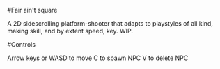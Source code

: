 #Fair ain't square

A 2D sidescrolling platform-shooter that adapts to playstyles of all kind, making skill, and by extent speed, 
key. WIP.

#Controls

Arrow keys or WASD to move
C to spawn NPC
V to delete NPC
